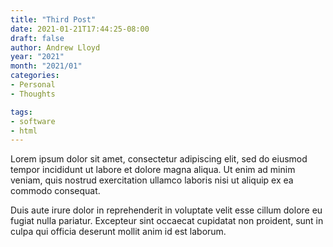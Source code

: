 ```yaml
---
title: "Third Post"
date: 2021-01-21T17:44:25-08:00
draft: false
author: Andrew Lloyd
year: "2021"
month: "2021/01"
categories: 
- Personal
- Thoughts

tags:
- software
- html
---
```


Lorem ipsum dolor sit amet, consectetur adipiscing elit, sed do eiusmod tempor incididunt ut labore et dolore magna aliqua. Ut enim ad minim veniam, quis nostrud exercitation ullamco laboris nisi ut aliquip ex ea commodo consequat.

<!--more-->

Duis aute irure dolor in reprehenderit in voluptate velit esse cillum dolore eu fugiat nulla pariatur. Excepteur sint occaecat cupidatat non proident, sunt in culpa qui officia deserunt mollit anim id est laborum.
